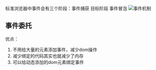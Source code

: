 <!-- 事件冒泡和事件捕获流程 -->

标准浏览器中事件会有三个阶段：事件捕获 目标阶段 事件冒泡
![事件机制](https://user-gold-cdn.xitu.io/2017/12/21/1607805fb19b8e42?imageView2/0/w/1280/h/960/format/webp/ignore-error/1)

## 事件委托

优点：
  1. 不用给大量的元素添加事件，减少dom操作
  2. 减少绑定的代码其实也就减少了内存
  3. 可以给动态添加的dom元素绑定事件
  